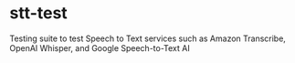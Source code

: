 # stt-test

Testing suite to test Speech to Text services such as Amazon Transcribe, OpenAI Whisper, and Google Speech-to-Text AI
